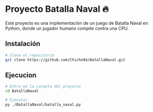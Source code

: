 # Proyecto Batalla Naval 🔥

Este proyecto es una implementación de un juego de Batalla Naval en Python, donde un jugador humano compite contra una CPU.

## Instalación

```bash
# Clona el repositorio
git clone https://github.com/Chicho94/BatallaNaval.git
```

## Ejecucion

```bash
# Entra en la carpeta del proyecto
cd BatallaNaval

# Ejecutar
py ./BatallaNaval/batalla_naval.py
```
